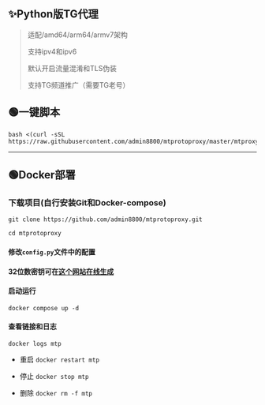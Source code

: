 ## ✨Python版TG代理 ##

>适配/amd64/arm64/armv7架构
>
>支持ipv4和ipv6
>
>默认开启流量混淆和TLS伪装
>
>支持TG频道推广（需要TG老号）

## 🟢一键脚本
```
bash <(curl -sSL https://raw.githubusercontent.com/admin8800/mtprotoproxy/master/mtproxy.sh)
```
---

## 🟢Docker部署

### 下载项目(自行安装Git和Docker-compose)
```
git clone https://github.com/admin8800/mtprotoproxy.git
```
```
cd mtprotoproxy
```
#### 修改`config.py`文件中的配置

#### 32位数密钥可在[这个网站在线生成](https://www.lzltool.com/Tools/RandomHex)

#### 启动运行

```
docker compose up -d
```

#### 查看链接和日志

```
docker logs mtp
```

- 重启 `docker restart mtp`

- 停止 `docker stop mtp`

- 删除 `docker rm -f mtp`

